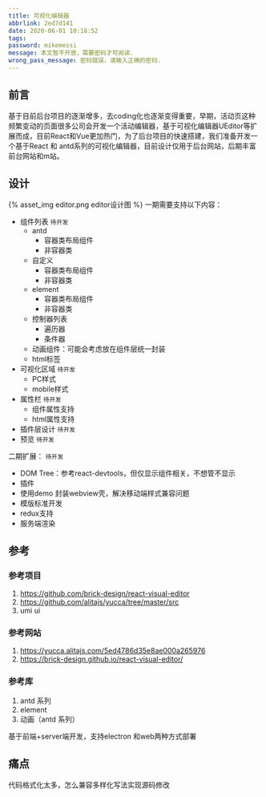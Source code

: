 ```yaml
---
title: 可视化编辑器
abbrlink: 2ed7d141
date: 2020-06-01 10:18:52
tags:
password: mikemessi
message: 本文暂不开放，需要密码才可阅读.
wrong_pass_message: 密码错误，请输入正确的密码.
---
```

## 前言
基于目前后台项目的逐渐增多，去coding化也逐渐变得重要，早期，活动页这种频繁变动的页面很多公司会开发一个活动编辑器，基于可视化编辑器UEditor等扩展而成，目前React和Vue更加热门，为了后台项目的快速搭建，我们准备开发一个基于React 和 antd系列的可视化编辑器，目前设计仅用于后台网站，后期丰富前台网站和m站。

## 设计
{% asset_img editor.png editor设计图 %}
一期需要支持以下内容：
- 组件列表 `待开发`
    - antd
        - 容器类布局组件
        - 非容器类
    - 自定义
        - 容器类布局组件
        - 非容器类
    - element
        - 容器类布局组件
        - 非容器类
    - 控制器列表
        - 遍历器
        - 条件器
    - 动画组件：可能会考虑放在组件层统一封装
    - html标签
- 可视化区域 `待开发`
    - PC样式
    - mobile样式
- 属性栏 `待开发`
    - 组件属性支持
    - html属性支持
- 插件层设计 `待开发`
- 预览 `待开发`

二期扩展： `待开发`
- DOM Tree：参考react-devtools，但仅显示组件相关，不想管不显示
- 插件
- 使用demo 封装webview壳，解决移动端样式兼容问题
- 模版标准开发
- redux支持
- 服务端渲染

## 参考
### 参考项目
1. https://github.com/brick-design/react-visual-editor
2. https://github.com/alitajs/yucca/tree/master/src
3. umi ui

### 参考网站
1. https://yucca.alitajs.com/5ed4786d35e8ae000a265976
2. https://brick-design.github.io/react-visual-editor/

### 参考库
1. antd 系列
2. element
3. 动画（antd 系列）


基于前端+server端开发，支持electron 和web两种方式部署


## 痛点
代码格式化太多，怎么兼容多样化写法实现源码修改